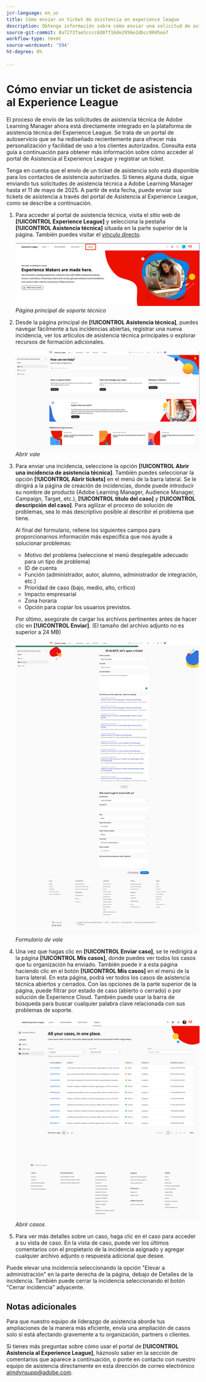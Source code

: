 ```yaml
---
jcr-language: en_us
title: Cómo enviar un ticket de asistencia en experience league
description: Obtenga información sobre cómo enviar una solicitud de asistencia al Experience League
source-git-commit: 8a7273fae5cccc8d8ff16de2956e2dbcc0045ea7
workflow-type: tm+mt
source-wordcount: '594'
ht-degree: 0%

---
```


# Cómo enviar un ticket de asistencia al Experience League

El proceso de envío de las solicitudes de asistencia técnica de Adobe Learning Manager ahora está directamente integrado en la plataforma de asistencia técnica del Experience League. Se trata de un portal de autoservicio que se ha rediseñado recientemente para ofrecer más personalización y facilidad de uso a los clientes autorizados. Consulta esta guía a continuación para obtener más información sobre cómo acceder al portal de Asistencia al Experience League y registrar un ticket.

Tenga en cuenta que el envío de un ticket de asistencia solo está disponible para los contactos de asistencia autorizados. Si tienes alguna duda, sigue enviando tus solicitudes de asistencia técnica a Adobe Learning Manager hasta el 11 de mayo de 2025. A partir de esta fecha, puede enviar sus tickets de asistencia a través del portal de Asistencia al Experience League, como se describe a continuación.

1. Para acceder al portal de asistencia técnica, visita el sitio web de **[!UICONTROL Experience League]** y selecciona la pestaña **[!UICONTROL Asistencia técnica]** situada en la parte superior de la página. También puedes visitar el [vínculo directo](https://experienceleague.adobe.com/home#support).

   ![](assets/support.png)
   _Página principal de soporte técnico_

2. Desde la página principal de **[!UICONTROL Asistencia técnica]**, puedes navegar fácilmente a tus incidencias abiertas, registrar una nueva incidencia, ver los artículos de asistencia técnica principales o explorar recursos de formación adicionales.

   ![](assets/open-ticket.png)
   _Abrir vale_

3. Para enviar una incidencia, seleccione la opción **[!UICONTROL Abrir una incidencia de asistencia técnica]**. También puedes seleccionar la opción **[!UICONTROL Abrir tickets]** en el menú de la barra lateral. Se le dirigirá a la página de creación de incidencias, donde puede introducir su nombre de producto (Adobe Learning Manager, Audience Manager, Campaign, Target, etc.), **[!UICONTROL título del caso]** y **[!UICONTROL descripción del caso]**. Para agilizar el proceso de solución de problemas, sea lo más descriptivo posible al describir el problema que tiene.

   Al final del formulario, rellene los siguientes campos para proporcionarnos información más específica que nos ayude a solucionar problemas:

   * Motivo del problema (seleccione el menú desplegable adecuado para un tipo de problema)
   * ID de cuenta
   * Función (administrador, autor, alumno, administrador de integración, etc.)
   * Prioridad de caso (bajo, medio, alto, crítico)
   * Impacto empresarial
   * Zona horaria
   * Opción para copiar los usuarios previstos.

   Por último, asegúrate de cargar los archivos pertinentes antes de hacer clic en **[!UICONTROL Enviar]**. (El tamaño del archivo adjunto no es superior a 24 MB)

   ![](assets/ticket-form.png)
   _Formulario de vale_

4. Una vez que hagas clic en **[!UICONTROL Enviar caso]**, se te redirigirá a la página **[!UICONTROL Mis casos]**, donde puedes ver todos los casos que tu organización ha enviado. También puede ir a esta página haciendo clic en el botón **[!UICONTROL Mis casos]** en el menú de la barra lateral. En esta página, podrá ver todos los casos de asistencia técnica abiertos y cerrados. Con las opciones de la parte superior de la página, puede filtrar por estado de caso (abierto o cerrado) o por solución de Experience Cloud. También puede usar la barra de búsqueda para buscar cualquier palabra clave relacionada con sus problemas de soporte.

   ![](assets/open-cases.png)
   _Abrir casos_

5. Para ver más detalles sobre un caso, haga clic en el caso para acceder a su vista de caso. En la vista de caso, puede ver los últimos comentarios con el propietario de la incidencia asignado y agregar cualquier archivo adjunto o respuesta adicional que desee.

Puede elevar una incidencia seleccionando la opción &quot;Elevar a administración&quot; en la parte derecha de la página, debajo de Detalles de la incidencia. También puede cerrar la incidencia seleccionando el botón &quot;Cerrar incidencia&quot; adyacente.

## Notas adicionales

Para que nuestro equipo de liderazgo de asistencia aborde tus ampliaciones de la manera más eficiente, envía una ampliación de casos solo si está afectando gravemente a tu organización, partners o clientes.

Si tienes más preguntas sobre cómo usar el portal de **[!UICONTROL Asistencia al Experience League]**, háznoslo saber en la sección de comentarios que aparece a continuación, o ponte en contacto con nuestro equipo de asistencia directamente en esta dirección de correo electrónico [almdynsupp@adobe.com](mailto:almdynsupp@adobe.com).

